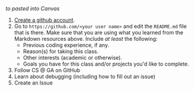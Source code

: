 _to pasted into Canvas_

1. [Create a github account](https://github.com/signup).
3. Go to `https://github.com/<your user name>` and edit the `README.md` file that is there. Make sure that you are using what you learned from the Markdown resources above. Include _at least_ the following: 
   - Previous coding experience, if any. 
   - Reason(s) for taking this class. 
   - Other interests (academic or otherwise). 
   - Goals you have for this class and/or projects you'd like to complete. 
4. Follow CS @ GA on GitHub
5. Learn about debugging (including how to fill out an issue)
6. Create an Issue
